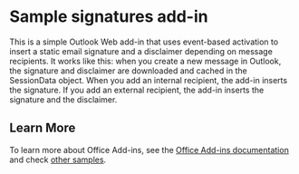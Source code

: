# Sample signatures add-in
This is a simple Outlook Web add-in that uses event-based activation to insert a static email signature and a disclaimer depending on message recipients.
It works like this: when you create a new message in Outlook, the signature and disclaimer are downloaded and cached in the SessionData object.
When you add an internal recipient, the add-in inserts the signature.
If you add an external recipient, the add-in inserts the signature and the disclaimer.

## Learn More ##
To learn more about Office Add-ins, see the [Office Add-ins documentation](https://aka.ms/office-add-ins-docs) and check [other samples](https://github.com/OfficeDev/PnP-OfficeAddins).